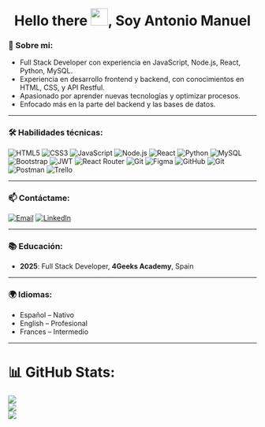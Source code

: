 <h1 align="center">Hello there <img src="https://media.giphy.com/media/hvRJCLFzcasrR4ia7z/giphy.gif" width="35">, Soy Antonio Manuel</h1>

### 🚀 Sobre mi:

* Full Stack Developer con experiencia en JavaScript, Node.js, React, Python, MySQL.
* Experiencia en desarrollo frontend y backend, con conocimientos en HTML, CSS, y API Restful.
* Apasionado por aprender nuevas tecnologías y optimizar procesos.
* Enfocado más en la parte del backend y las bases de datos.

---

### 🛠 Habilidades técnicas:
![HTML5](https://img.shields.io/badge/HTML5-E34F26?style=for-the-badge&logo=html5&logoColor=white)
![CSS3](https://img.shields.io/badge/CSS3-1572B6?style=for-the-badge&logo=css3&logoColor=white)
![JavaScript](https://img.shields.io/badge/JavaScript-F7DF1E?style=for-the-badge&logo=javascript&logoColor=black)
![Node.js](https://img.shields.io/badge/Node.js-339933?style=for-the-badge&logo=node.js&logoColor=white)
![React](https://img.shields.io/badge/React-20232A?style=for-the-badge&logo=react&logoColor=61DAFB)
![Python](https://img.shields.io/badge/Python-3776AB?style=for-the-badge&logo=python&logoColor=white)
![MySQL](https://img.shields.io/badge/mysql-4479A1.svg?style=for-the-badge&logo=mysql&logoColor=white)
![Bootstrap](https://img.shields.io/badge/Bootstrap-7952B3?style=for-the-badge&logo=bootstrap&logoColor=white)
![JWT](https://img.shields.io/badge/JWT-000000?style=for-the-badge&logo=jsonwebtokens&logoColor=white)
![React Router](https://img.shields.io/badge/React_Router-CA4245?style=for-the-badge&logo=react-router&logoColor=white)
![Git](https://img.shields.io/badge/Git-F05032?style=for-the-badge&logo=git&logoColor=white)
![Figma](https://img.shields.io/badge/Figma-F24E1E?style=for-the-badge&logo=figma&logoColor=white)
![GitHub](https://img.shields.io/badge/GitHub-181717?style=for-the-badge&logo=github&logoColor=white)
![Git](https://img.shields.io/badge/git-%23F05033.svg?style=for-the-badge&logo=git&logoColor=white)
![Postman](https://img.shields.io/badge/Postman-FF6C37?style=for-the-badge&logo=postman&logoColor=white)
![Trello](https://img.shields.io/badge/Trello-%23026AA7.svg?style=for-the-badge&logo=Trello&logoColor=white)

---

### 📫 Contáctame:

[![Email](https://img.shields.io/badge/Email-D14836?style=for-the-badge&logo=gmail&logoColor=white)](mailto:antoniomr.estevez@hotmail.com)
[![LinkedIn](https://img.shields.io/badge/LinkedIn-0A66C2?style=for-the-badge&logo=linkedin&logoColor=white)](https://www.linkedin.com/in/antonio-manuel-rojas-estevez/)

---

### 📚 Educación:
* **2025**: Full Stack Developer, **4Geeks Academy**, Spain

---

### 🌍 Idiomas:
* Español – Nativo
* English – Profesional
* Frances – Intermedio

---

# 📊 GitHub Stats:
![](https://github-readme-stats.vercel.app/api?username=antomanu95&theme=jolly&hide_border=false&include_all_commits=false&count_private=false)<br/>
![](https://github-readme-streak-stats.herokuapp.com/?user=antomanu95&theme=jolly&hide_border=false)<br/>
![](https://github-readme-stats.vercel.app/api/top-langs/?username=antomanu95&theme=jolly&hide_border=false&include_all_commits=false&count_private=false&layout=compact)


